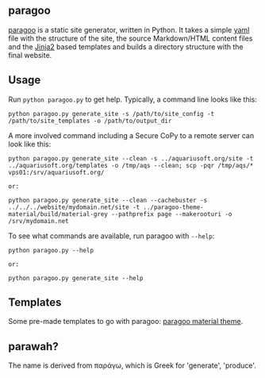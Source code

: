 paragoo
-------

[paragoo](https://github.com/aquatix/paragoo) is a static site generator, written in Python. It takes a simple [yaml](https://en.wikipedia.org/wiki/YAML) file with the structure of the site, the source Markdown/HTML content files and the [Jinja2](http://jinja.pocoo.org/) based templates and builds a directory structure with the final website.

## Usage

Run `python paragoo.py` to get help. Typically, a command line looks like this:

```
python paragoo.py generate_site -s /path/to/site_config -t /path/to/site_templates -o /path/to/output_dir
```

A more involved command including a Secure CoPy to a remote server can look like this:

```
python paragoo.py generate_site --clean -s ../aquariusoft.org/site -t ../aquariusoft.org/templates -o /tmp/aqs --clean; scp -pqr /tmp/aqs/* vps01:/srv/aquariusoft.org/

or:

python paragoo.py generate_site --clean --cachebuster -s ../../../website/mydomain.net/site -t ../paragoo-theme-material/build/material-grey --pathprefix page --makerooturi -o /srv/mydomain.net
```

To see what commands are available, run paragoo with `--help`:

```
python paragoo.py --help

or:

python paragoo.py generate_site --help
```

## Templates

Some pre-made templates to go with paragoo: [paragoo material theme](https://github.com/aquatix/paragoo-theme-material).

## parawah?

The name is derived from παράγω, which is Greek for 'generate', 'produce'.
